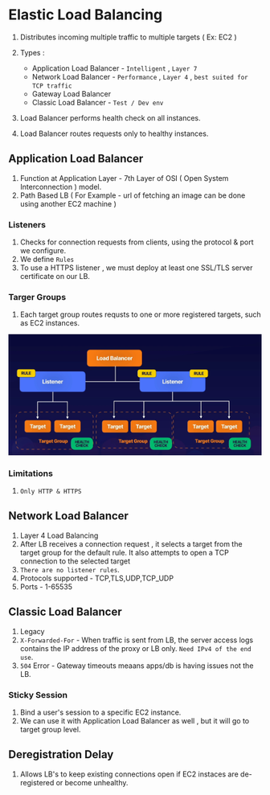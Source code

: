 # Elastic Load Balancing

1. Distributes incoming multiple traffic to multiple targets ( Ex: EC2 )
1. Types :
    - Application Load Balancer - `Intelligent` , `Layer 7`
    - Network Load Balancer - `Performance` , `Layer 4` , `best suited for TCP traffic`
    - Gateway Load Balancer 
    - Classic Load Balancer - `Test / Dev env`

1. Load Balancer performs health check on all instances.
1. Load Balancer routes requests only to healthy instances.


## Application Load Balancer

1. Function at Application Layer - 7th Layer of OSI ( Open System Interconnection ) model.
1. Path Based LB ( For Example - url of fetching an image can be done using another EC2 machine )

### Listeners

1. Checks for connection requests from clients, using the protocol & port we configure.
1. We define `Rules`
1. To use a HTTPS listener , we must deploy at least one SSL/TLS server certificate on our LB.

### Targer Groups

1. Each target group routes requsts to one or more registered targets, such as EC2 instances.

![alt text]( Images/6.load_balancer.png )

### Limitations

1. `Only HTTP & HTTPS`


## Network Load Balancer

1. Layer 4 Load Balancing
1. After LB receives a connection request , it selects a target from the target group for the default rule. It also attempts to open a TCP connection to the selected target
1. `There are no listener rules`.
1. Protocols supported - TCP,TLS,UDP,TCP_UDP
1. Ports - 1-65535

## Classic Load Balancer

1. Legacy
1. `X-Forwarded-For` - When traffic is sent from LB, the server access logs contains the IP address of the proxy or LB only. `Need IPv4 of the end use`.
1. `504` Error - Gateway timeouts meaans apps/db  is having issues not the LB. 

### Sticky Session

1. Bind a user's session to a specific EC2 instance.
1. We can use it with Application Load Balancer as well , but it will go to target group level.

## Deregistration Delay

1. Allows LB's to keep existing connections open if EC2 instaces are de-registered or become unhealthy.